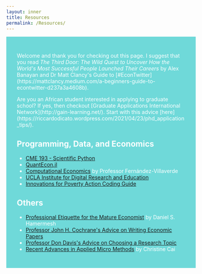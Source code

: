 ```yaml
---
layout: inner
title: Resources
permalink: /Resources/
---
```


<style>
.container {
  background-color: #6fd9d9; /* Fresh and cool color */
  color: #ffffff; /* White text color */
  padding: 2em; /* Add padding for spacing */
}

.resource-section {
  margin-bottom: 2em; /* Add margin at the bottom of each section */
}

.resource-title {
  font-size: 24px; /* Increase the font size of the section title */
}

.resource-link {
  color: #ffffff; /* White text color */
}
</style>

<div class="container">
  <p>Welcome and thank you for checking out this page. I suggest that you read <em>The Third Door: The Wild Quest to Uncover How the World's Most Successful People Launched Their Careers</em> by Alex Banayan and Dr Matt Clancy's Guide to [#EconTwitter](https://mattclancy.medium.com/a-beginners-guide-to-econtwitter-d237a3a4608b).</p>

  <p>Are you an African student interested in applying to graduate school? If yes, then checkout [Graduate Applications International Network](http://gain-learning.net/). Start with this advice [here](https://riccardodicato.wordpress.com/2021/04/23/phd_application_tips/).</p>

  ## Programming, Data, and Economics

  - [CME 193 - Scientific Python](http://web.stanford.edu/class/cme193/syllabus.html)
  - [QuantEcon.jl](https://quantecon.org/quantecon-jl/)
  - [Computational Economics](https://www.sas.upenn.edu/~jesusfv/teaching.html) by Professor Fernández-Villaverde
  - [UCLA Institute for Digital Research and Education](https://stats.idre.ucla.edu/stata/)
  - [Innovations for Poverty Action Coding Guide](https://povertyaction.github.io/guides/cleaning/readme/)

  ## Others

  - [Professional Etiquette for the Mature Economist](https://www.ime.usp.br/~abe/lista/pdfWU48lyxCJK.pdf) by Daniel S. Hamermesh
  - [Professor John H. Cochrane's Advice on Writing Economic Papers](https://www.fma.org/assets/docs/membercontent/writing_cochrane.pdf)
  - [Professor Don Davis's Advice on Choosing a Research Topic](http://www.columbia.edu/~drd28/Thesis%20Research.pdf)
  - [Recent Advances in Applied Micro Methods](jamesahabyona.github.io/applied_micro_methods.pdf) by Christine Cai
</div>
